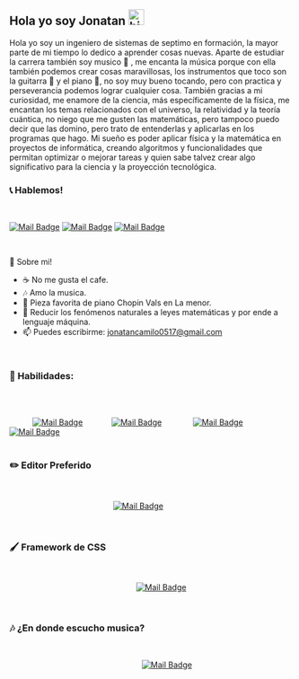 ## Hola yo soy Jonatan <img src="https://user-images.githubusercontent.com/1303154/88677602-1635ba80-d120-11ea-84d8-d263ba5fc3c0.gif" width="28px" alt="hi">

Hola yo soy un ingeniero de sistemas de septimo en formación, la mayor parte de mi tiempo lo dedico a aprender cosas nuevas.
Aparte de estudiar la carrera también soy musico  🎵 , me encanta la música porque con ella también podemos crear  cosas maravillosas, los instrumentos que toco son la guitarra 🎸 y el piano 🎹, no soy muy bueno tocando, pero con practica y perseverancia podemos lograr cualquier cosa.
También gracias a mi curiosidad, me enamore de la ciencia, más específicamente de la física, me encantan los temas relacionados con el universo, la relatividad y la teoría cuántica, no niego que me gusten las matemáticas, pero tampoco puedo decir que las domino, pero trato de entenderlas y aplicarlas en los programas que hago. 
Mi sueño es poder aplicar física y la matemática en proyectos de informática, creando algoritmos y funcionalidades que permitan optimizar o mejorar tareas y quien sabe talvez crear algo significativo para la ciencia y la proyección tecnológica. 
###  📞 Hablemos!

<br>
  
   [![Mail Badge](https://img.shields.io/badge/JonatanIgua-1877F2?style=for-the-badge&logo=facebook&logoColor=white)](https://www.facebook.com/jonatan.igua)
   [![Mail Badge](https://img.shields.io/badge/@JonatanIgua-E4405F?style=for-the-badge&logo=instagram&logoColor=white)](https://www.instagram.com/jonatanigua/)
   [![Mail Badge](https://img.shields.io/badge/LinkedIn-0077B5?style=for-the-badge&logo=linkedin&logoColor=white)](https://www.linkedin.com/in/jonatan-camilo-igua-contreras-08793020a/)

<br>

🔵 Sobre mi!
<br>

- ☕ No me gusta el cafe.
- 🎶 Amo la musica.
- 🎹 Pieza favorita de piano Chopin Vals en La menor.
- 🤔 Reducir los fenómenos naturales a leyes matemáticas y por ende a lenguaje máquina.
- 📫 Puedes escribirme: jonatancamilo0517@gmail.com

<br>

### 🚀 Habilidades:
<br>
<br>


 ⠀⠀⠀⠀[![Mail Badge](https://img.shields.io/badge/HTML5-E34F26?style=for-the-badge&logo=html5&logoColor=white)]()⠀⠀⠀⠀⠀[![Mail Badge](https://img.shields.io/badge/CSS3-1572B6?style=for-the-badge&logo=css3&logoColor=white)]()⠀⠀⠀⠀⠀ 
 [![Mail Badge](https://img.shields.io/badge/JavaScript-323330?style=for-the-badge&logo=javascript&logoColor=F7DF1E)]()⠀⠀⠀⠀⠀ 
 [![Mail Badge](https://img.shields.io/badge/Java-ED8B00?style=for-the-badge&logo=openjdk&logoColor=white)]()
<br>
<br>

### ✏️ Editor Preferido
<br>

⠀⠀⠀⠀⠀⠀⠀⠀⠀⠀⠀⠀⠀⠀⠀⠀⠀⠀[![Mail Badge](https://img.shields.io/badge/Visual_Studio_Code-0078D4?style=for-the-badge&logo=visual%20studio%20code&logoColor=white)]()

<br>

### 🖌️ Framework de CSS
<br>

⠀⠀⠀⠀⠀⠀⠀⠀⠀⠀⠀⠀⠀⠀⠀⠀⠀⠀⠀⠀⠀⠀[![Mail Badge](https://img.shields.io/badge/Bootstrap-563D7C?style=for-the-badge&logo=bootstrap&logoColor=white)]()

<br>

### 🎶 ¿En donde escucho musica?
<br>

⠀⠀⠀⠀⠀⠀⠀⠀⠀⠀⠀⠀⠀⠀⠀⠀⠀⠀⠀⠀⠀⠀⠀[![Mail Badge](https://img.shields.io/badge/Spotify-1ED760?&style=for-the-badge&logo=spotify&logoColor=white)]()

